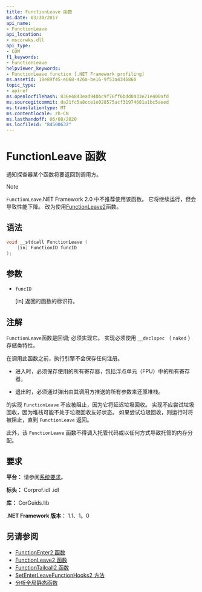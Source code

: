 ```yaml
---
title: FunctionLeave 函数
ms.date: 03/30/2017
api_name:
- FunctionLeave
api_location:
- mscorwks.dll
api_type:
- COM
f1_keywords:
- FunctionLeave
helpviewer_keywords:
- FunctionLeave function [.NET Framework profiling]
ms.assetid: 18e89f45-e068-426a-be16-9f53a4346860
topic_type:
- apiref
ms.openlocfilehash: 836e4843ead940bc9f76ff6bdd0433e21e400afd
ms.sourcegitcommit: da21fc5a8cce1e028575acf31974681a1bc5aeed
ms.translationtype: MT
ms.contentlocale: zh-CN
ms.lasthandoff: 06/08/2020
ms.locfileid: "84500632"
---
```

# <a name="functionleave-function"></a>FunctionLeave 函数
通知探查器某个函数将要返回到调用方。  
  
> [!NOTE]
> `FunctionLeave`.NET Framework 2.0 中不推荐使用该函数。 它将继续运行，但会导致性能下降。 改为使用[FunctionLeave2](functionleave2-function.md)函数。  
  
## <a name="syntax"></a>语法  
  
```cpp  
void __stdcall FunctionLeave (  
    [in] FunctionID funcID  
);  
```  
  
## <a name="parameters"></a>参数

- `funcID`

  \[in] 返回的函数的标识符。

## <a name="remarks"></a>注解  
 `FunctionLeave`函数是回调; 必须实现它。 实现必须使用 `__declspec` （ `naked` ）存储类特性。  
  
 在调用此函数之前，执行引擎不会保存任何注册。  
  
- 进入时，必须保存使用的所有寄存器，包括浮点单元（FPU）中的所有寄存器。  
  
- 退出时，必须通过弹出由其调用方推送的所有参数来还原堆栈。  
  
 的实现 `FunctionLeave` 不应被阻止，因为它将延迟垃圾回收。 实现不应尝试垃圾回收，因为堆栈可能不处于垃圾回收友好状态。 如果尝试垃圾回收，则运行时将被阻止，直到 `FunctionLeave` 返回。  
  
 此外，该 `FunctionLeave` 函数不得调入托管代码或以任何方式导致托管的内存分配。  
  
## <a name="requirements"></a>要求  
 **平台：** 请参阅[系统要求](../../get-started/system-requirements.md)。  
  
 **标头：** Corprof.idl .idl  
  
 **库：** CorGuids.lib  
  
 **.NET Framework 版本：** 1.1、1。0  
  
## <a name="see-also"></a>另请参阅

- [FunctionEnter2 函数](functionenter2-function.md)
- [FunctionLeave2 函数](functionleave2-function.md)
- [FunctionTailcall2 函数](functiontailcall2-function.md)
- [SetEnterLeaveFunctionHooks2 方法](icorprofilerinfo2-setenterleavefunctionhooks2-method.md)
- [分析全局静态函数](profiling-global-static-functions.md)

